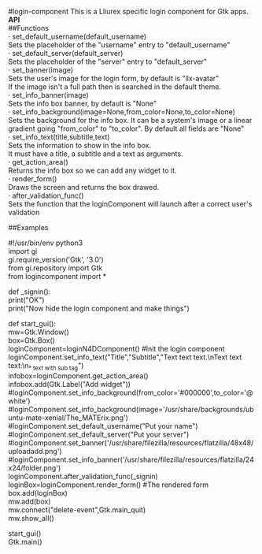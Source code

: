 #login-component
This is a Lliurex specific login component for Gtk apps.  
**API**  
##Functions  
· set_default_username(default_username)  
	Sets the placeholder of the "username" entry to "default_username"  
· set_default_server(default_server)  
	Sets the placeholder of the "server" entry to "default_server"  
· set_banner(image)  
	Sets the user's image for the login form, by default is "llx-avatar"  
	If the image isn't a full path then is searched in the default theme.  
· set_info_banner(image)  
	Sets the info box banner, by default is "None"  
· set_info_background(image=None,from_color=None,to_color=None)  
	Sets the background for the info box. It can be a system's image or a linear gradient going "from_color" to "to_color". By default all fields are "None"  
· set_info_text(title,subtitle,text)  
	Sets the information to show in the info box.  
	It must have a title, a subtitle and a text as arguments.  
· get_action_area()  
	Returns the info box so we can add any widget to it.  
· render_form()  
	Draws the screen and returns the box drawed.  
· after_validation_func()  
	Sets the function that the loginComponent will launch after a correct user's validation  
  
##Examples  
  
#!/usr/bin/env python3  
import gi  
gi.require_version('Gtk', '3.0')  
from gi.repository import Gtk  
from logincomponent import *  
  
def _signin():  
	print("OK")  
	print("Now hide the login component and make things")  
  
  
def start_gui():  
	mw=Gtk.Window()  
	box=Gtk.Box()  
	loginComponent=loginN4DComponent() #Init the login component  
	loginComponent.set_info_text("Title","Subtitle","Text text text.\nText text text:\n<sub>* text with sub tag</sub>")  
	infobox=loginComponent.get_action_area()  
	infobox.add(Gtk.Label("Add widget"))  
	#loginComponent.set_info_background(from_color='#000000',to_color='@white')  
	#loginComponent.set_info_background(image='/usr/share/backgrounds/ubuntu-mate-xenial/The_MATErix.png')  
	#loginComponent.set_default_username("Put your name")  
	#loginComponent.set_default_server("Put your server")  
	#loginComponent.set_banner('/usr/share/filezilla/resources/flatzilla/48x48/uploadadd.png')  
	#loginComponent.set_info_banner('/usr/share/filezilla/resources/flatzilla/24x24/folder.png')  
	loginComponent.after_validation_func(_signin)  
	loginBox=loginComponent.render_form() #The rendered form  
	box.add(loginBox)  
	mw.add(box)  
	mw.connect("delete-event",Gtk.main_quit)  
	mw.show_all()  
  
start_gui()  
Gtk.main()  
